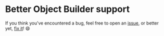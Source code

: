 # Better Object Builder support

If you think you've encountered a bug, feel free to open an [issue](https://github.com/IBM/ibmi-bob/issues), or better yet, [fix it](contributing/guidelines)! :smile: